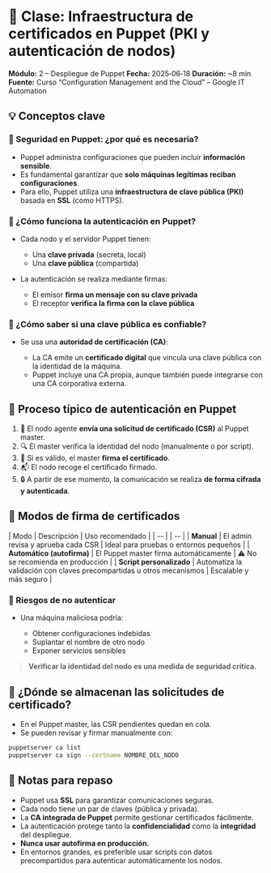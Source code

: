 
# 📝 Clase: Infraestructura de certificados en Puppet (PKI y autenticación de nodos)

**Módulo:** 2 – Despliegue de Puppet
**Fecha:** 2025‑06‑18
**Duración:** \~8 min
**Fuente:** Curso “Configuration Management and the Cloud” – Google IT Automation

## 💡 Conceptos clave

### 🔐 Seguridad en Puppet: ¿por qué es necesaria?

* Puppet administra configuraciones que pueden incluir **información sensible**.
* Es fundamental garantizar que **solo máquinas legítimas reciban configuraciones**.
* Para ello, Puppet utiliza una **infraestructura de clave pública (PKI)** basada en **SSL** (como HTTPS).

### 🔑 ¿Cómo funciona la autenticación en Puppet?

* Cada nodo y el servidor Puppet tienen:

  * Una **clave privada** (secreta, local)
  * Una **clave pública** (compartida)

* La autenticación se realiza mediante firmas:

  * El emisor **firma un mensaje con su clave privada**
  * El receptor **verifica la firma con la clave pública**



### 🏢 ¿Cómo saber si una clave pública es confiable?

* Se usa una **autoridad de certificación (CA)**:

  * La CA emite un **certificado digital** que vincula una clave pública con la identidad de la máquina.
  * Puppet incluye una CA propia, aunque también puede integrarse con una CA corporativa externa.



## 🔄 Proceso típico de autenticación en Puppet

1. 🔄 El nodo agente **envía una solicitud de certificado (CSR)** al Puppet master.
2. 🔍 El master verifica la identidad del nodo (manualmente o por script).
3. 🧾 Si es válido, el master **firma el certificado**.
4. 📬 El nodo recoge el certificado firmado.
5. 🔒 A partir de ese momento, la comunicación se realiza **de forma cifrada y autenticada**.



## 🧪 Modos de firma de certificados

| Modo                       | Descripción                                                           | Uso recomendado                        |
| -- |  | -- |
| **Manual**                 | El admin revisa y aprueba cada CSR                                    | Ideal para pruebas o entornos pequeños |
| **Automático (autofirma)** | El Puppet master firma automáticamente                                | ⚠️ No se recomienda en producción      |
| **Script personalizado**   | Automatiza la validación con claves precompartidas u otros mecanismos | Escalable y más seguro                 |



### 🛑 Riesgos de no autenticar

* Una máquina maliciosa podría:

  * Obtener configuraciones indebidas
  * Suplantar el nombre de otro nodo
  * Exponer servicios sensibles

> **Verificar la identidad del nodo es una medida de seguridad crítica.**



## 📁 ¿Dónde se almacenan las solicitudes de certificado?

* En el Puppet master, las CSR pendientes quedan en cola.
* Se pueden revisar y firmar manualmente con:

```bash
puppetserver ca list
puppetserver ca sign --certname NOMBRE_DEL_NODO
```



## 🧠 Notas para repaso

* Puppet usa **SSL** para garantizar comunicaciones seguras.
* Cada nodo tiene un par de claves (pública y privada).
* La **CA integrada de Puppet** permite gestionar certificados fácilmente.
* La autenticación protege tanto la **confidencialidad** como la **integridad** del despliegue.
* **Nunca usar autofirma en producción.**
* En entornos grandes, es preferible usar scripts con datos precompartidos para autenticar automáticamente los nodos.

